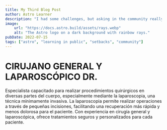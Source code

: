 ```yaml
---
title: My Third Blog Post
author: Astro Learner
description: "I had some challenges, but asking in the community really helped!"
image:
    url: "https://docs.astro.build/assets/rays.webp"
    alt: "The Astro logo on a dark background with rainbow rays."
pubDate: 2022-07-15
tags: ["astro", "learning in public", "setbacks", "community"]
---
```

# CIRUJANO GENERAL Y LAPAROSCÓPICO DR.

Especialista capacitado para realizar procedimientos quirúrgicos en diversas partes del cuerpo, especialmente mediante la laparoscopia, una técnica mínimamente invasiva. La laparoscopia permite realizar operaciones a través de pequeñas incisiones, facilitando una recuperación más rápida y menos dolorosa para el paciente. Con experiencia en cirugía general y laparoscópica, ofrece tratamientos seguros y personalizados para cada paciente.